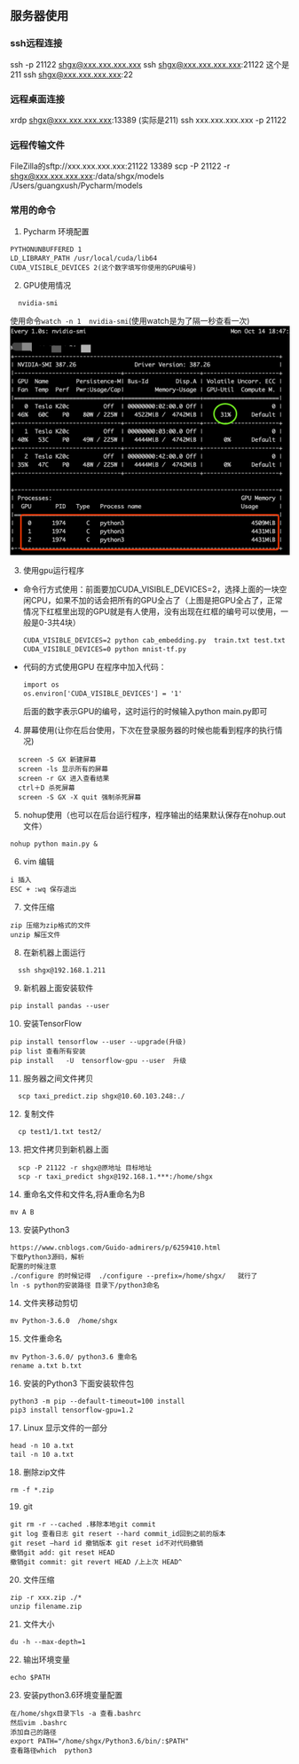 ## 服务器使用

### ssh远程连接

ssh -p 21122 shgx@xxx.xxx.xxx.xxx
ssh shgx@xxx.xxx.xxx.xxx:21122 这个是211
ssh shgx@xxx.xxx.xxx.xxx:22

### 远程桌面连接
xrdp shgx@xxx.xxx.xxx.xxx:13389 (实际是211)
ssh xxx.xxx.xxx.xxx -p 21122

### 远程传输文件
FileZilla的sftp://xxx.xxx.xxx.xxx:21122   13389
scp -P 21122 -r shgx@xxx.xxx.xxx.xxx:/data/shgx/models /Users/guangxush/Pycharm/models

### 常用的命令

1. Pycharm 环境配置

```text
PYTHONUNBUFFERED 1
LD_LIBRARY_PATH /usr/local/cuda/lib64
CUDA_VISIBLE_DEVICES 2(这个数字填写你使用的GPU编号)
```

2. GPU使用情况

  ```
    nvidia-smi
  ```
  使用命令```watch -n 1  nvidia-smi```(使用watch是为了隔一秒查看一次)
  ![GPU使用情况](https://github.com/guangxush/iTechHeart/blob/master/image/Server/RPC11.png)
  
3. 使用gpu运行程序
  - 命令行方式使用：前面要加CUDA_VISIBLE_DEVICES=2，选择上面的一块空闲CPU，如果不加的话会把所有的GPU全占了（上图是把GPU全占了，正常情况下红框里出现的GPU就是有人使用，没有出现在红框的编号可以使用，一般是0-3共4块）
     
     ```
     CUDA_VISIBLE_DEVICES=2 python cab_embedding.py  train.txt test.txt
     CUDA_VISIBLE_DEVICES=0 python mnist-tf.py 
     ```
     
  - 代码的方式使用GPU
     在程序中加入代码：
      
      ```text
      import os
      os.environ['CUDA_VISIBLE_DEVICES'] = '1'
      ```
      
      后面的数字表示GPU的编号，这时运行的时候输入python main.py即可 
4. 屏幕使用(让你在后台使用，下次在登录服务器的时候也能看到程序的执行情况)
```
  screen -S GX 新建屏幕
  screen -ls 显示所有的屏幕
  screen -r GX 进入查看结果
  ctrl＋D 杀死屏幕
  screen -S GX -X quit 强制杀死屏幕
```

5. nohup使用（也可以在后台运行程序，程序输出的结果默认保存在nohup.out文件）  
```
nohup python main.py &
```

6. vim 编辑
 ``` 
 i 插入
 ESC + :wq 保存退出
 ```
  
7. 文件压缩
```
zip 压缩为zip格式的文件
unzip 解压文件
```

8. 在新机器上面运行
```
  ssh shgx@192.168.1.211 
```

9. 新机器上面安装软件 
```
pip install pandas --user
```

10. 安装TensorFlow
```
pip install tensorflow --user --upgrade(升级)
pip list 查看所有安装
pip install   -U  tensorflow-gpu --user  升级
```

11. 服务器之间文件拷贝
```
  scp taxi_predict.zip shgx@10.60.103.248:./
```

12. 复制文件
```
  cp test1/1.txt test2/
```

13. 把文件拷贝到新机器上面
```
  scp -P 21122 -r shgx@原地址 目标地址
  scp -r taxi_predict shgx@192.168.1.***:/home/shgx
```

14. 重命名文件和文件名,将A重命名为B
```
mv A B 
```
13. 安装Python3
```
https://www.cnblogs.com/Guido-admirers/p/6259410.html
下载Python3源码，解析
配置的时候注意
./configure 的时候记得  ./configure --prefix=/home/shgx/   就行了
ln -s python的安装路径 目录下/python3命名
```
14. 文件夹移动剪切
```
mv Python-3.6.0  /home/shgx
```
15. 文件重命名
```
mv Python-3.6.0/ python3.6 重命名
rename a.txt b.txt
```
16. 安装的Python3 下面安装软件包
```
python3 -m pip --default-timeout=100 install 
pip3 install tensorflow-gpu=1.2
```
17. Linux 显示文件的一部分
```
head -n 10 a.txt
tail -n 10 a.txt
```
18. 删除zip文件
```
rm -f *.zip
```
19. git
```
git rm -r --cached .移除本地git commit
git log 查看日志 git resert --hard commit_id回到之前的版本
git reset –hard id 撤销版本 git reset id不对代码撤销
撤销git add: git reset HEAD
撤销git commit: git revert HEAD /上上次 HEAD^
```
20. 文件压缩
```
zip -r xxx.zip ./*
unzip filename.zip
```
21. 文件大小
```
du -h --max-depth=1
```
22. 输出环境变量
```
echo $PATH
```
23. 安装python3.6环境变量配置
```text
在/home/shgx目录下ls -a 查看.bashrc
然后vim .bashrc
添加自己的路径
export PATH="/home/shgx/Python3.6/bin/:$PATH"
查看路径which  python3
```
